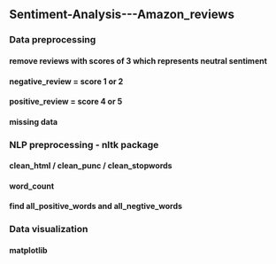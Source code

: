 ## Sentiment-Analysis---Amazon_reviews

### Data preprocessing 
#### remove reviews with scores of 3 which represents neutral sentiment
#### negative_review = score 1 or 2 
#### positive_review = score 4 or 5

#### missing data


### NLP preprocessing - nltk package
#### clean_html / clean_punc / clean_stopwords
#### word_count
#### find all_positive_words and all_negtive_words


### Data visualization
#### matplotlib

